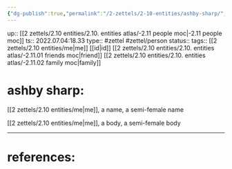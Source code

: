 ```yaml
---
{"dg-publish":true,"permalink":"/2-zettels/2-10-entities/ashby-sharp/","dgHomeLink":true,"dgPassFrontmatter":false}
---
```


up:: [[2 zettels/2.10 entities/2.10. entities atlas/-2.11 people moc|-2.11 people moc]]
ts:: 2022.07.04:18.33
type:: #zettel #zettel/person
status:: 
tags:: [[2 zettels/2.10 entities/me|me]] [[id|id]] [[2 zettels/2.10 entities/2.10. entities atlas/-2.11.01 friends moc|friend]] [[2 zettels/2.10 entities/2.10. entities atlas/-2.11.02 family moc|family]]

# ashby sharp:

[[2 zettels/2.10 entities/me|me]], a name, a semi-female name

[[2 zettels/2.10 entities/me|me]], a body, a semi-female body


---
# references:
